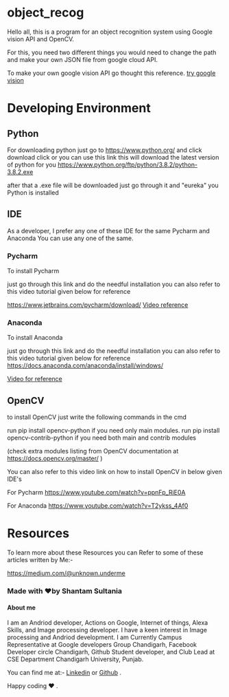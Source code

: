 # object_recog

Hello all, this is a program for an object recognition system using Google vision API and OpenCV.

For this, you need two different things you would need to change the path and make your own JSON file from google cloud API.

To make your own google vision API go thought this reference.
[try google vision ](https://cloud.google.com/vision/docs/drag-and-drop)


# Developing Environment 

## Python 

For downloading python just go to https://www.python.org/ and click download click or you can use this link this will download the latest version of python for you https://www.python.org/ftp/python/3.8.2/python-3.8.2.exe

after that a .exe file will be downloaded just go through it and "eureka" you Python is installed


## IDE 

As a developer, I prefer any one of these IDE for the same Pycharm and Anaconda You can use any one of the same.

### Pycharm

To install Pycharm 

just go through this link and do the needful installation you can also refer to this video tutorial given below for reference 

https://www.jetbrains.com/pycharm/download/
[Video reference](https://www.youtube.com/watch?v=AUiM1UaRCPc) 

### Anaconda 

To install Anaconda

just go through this link and do the needful installation you can also refer to this video tutorial given below for reference 
https://docs.anaconda.com/anaconda/install/windows/

[Video for reference](https://www.youtube.com/watch?v=T3ff57rxTa8)

## OpenCV 

to install OpenCV just write the following commands in the cmd 

run pip install opencv-python if you need only main modules.
run pip install opencv-contrib-python if you need both main and contrib modules 

(check extra modules listing from OpenCV documentation at https://docs.opencv.org/master/ )

You can also refer to this video link on how to install OpenCV in below given IDE's

For Pycharm
https://www.youtube.com/watch?v=ppnFp_RiE0A

For Anaconda
https://www.youtube.com/watch?v=T2ykss_4Af0

# Resources 

To learn more about these Resources you can Refer to some of these articles written by Me:-

https://medium.com/@unknown.underme

### Made with ❤️by Shantam Sultania
#### About me

I am an Andriod developer, Actions on Google, Internet of things, Alexa Skills, and Image processing developer.
I have a keen interest in Image processing and Andriod development.
I am Currently Campus Representative at Google developers Group Chandigarh, Facebook Developer circle Chandigarh, Github Student developer, and Club Lead at CSE Department Chandigarh University, Punjab.

You can find me at:-
[Linkedin](https://www.linkedin.com/in/shantam-sultania-737084175/) or [Github](https://github.com/shantamsultania) .

Happy coding ❤️ .
